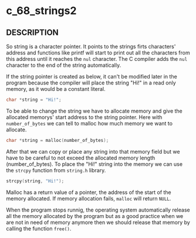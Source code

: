 # c_68_strings2

## DESCRIPTION

So string is a character pointer. It points to the strings firts characters' address and functions like printf will start to print out all the characters from this address until it reaches the `nul` character. The C compiler adds the `nul` character to the end of the string automatically.

If the string pointer is created as below, it can't be modified later in the program because the compiler will place the string "Hi!" in a read only memory, as it would be a constant literal.

```c
char *string = "Hi!";
```

To be able to change the string we have to allocate memory and give the allocated memorys' start address to the string pointer.
Here with `number_of_bytes` we can tell to malloc how much memory we want to allocate.

```c
char *string = malloc(number_of_bytes);
```

After that we can copy or place any string into that memory field but we have to be careful to not exceed the allocated memory length (number_of_bytes). To place the "Hi!" string into the memory we can use the `strcpy` function from `string.h` library.

```c
strcpy(string, "Hi!");
```

Malloc has a return value of a pointer, the address of the start of the memory allocated. If memory allocation fails, `malloc` will return `NULL`.

When the program stops runnig, the operating system automatically release all the memory allocated by the program but as a good practice when we are not in need of memory anymore then we should release that memory by calling the function `free()`.
